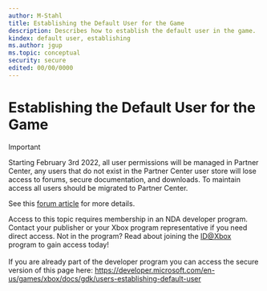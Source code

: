```yaml
---
author: M-Stahl
title: Establishing the Default User for the Game
description: Describes how to establish the default user in the game.
kindex: default user, establishing
ms.author: jgup
ms.topic: conceptual
security: secure
edited: 00/00/0000
---
```


# Establishing the Default User for the Game
> [!IMPORTANT]
> Starting February 3rd 2022, all user permissions will be managed in Partner Center, any users that do not exist in the Partner Center user store will lose access to forums, secure documentation, and downloads. To maintain access all users should be migrated to Partner Center. <p></p>See this <a href="https://forums.xboxlive.com/articles/132187/breaking-change-user-access-for-forums-secure-docu.html">forum article</a> for more details.  

 Access to this topic requires membership in an NDA developer program. Contact your publisher or your Xbox program representative if you need direct access. Not in the program? Read about joining the <a href="https://www.xbox.com/Developers/id">ID@Xbox</a> program to gain access today!  <br/><br/>If you are already part of the developer program you can access the secure version of this page here: <a target="_blank" href="https://developer.microsoft.com/en-us/games/xbox/docs/gdk/users-establishing-default-user">https://developer.microsoft.com/en-us/games/xbox/docs/gdk/users-establishing-default-user</a>